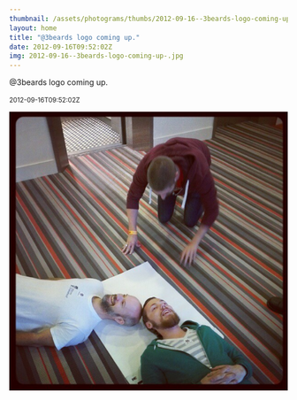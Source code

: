 ```yaml
---
thumbnail: /assets/photograms/thumbs/2012-09-16--3beards-logo-coming-up-.jpg
layout: home
title: "@3beards logo coming up."
date: 2012-09-16T09:52:02Z
img: 2012-09-16--3beards-logo-coming-up-.jpg
---
```


@3beards logo coming up.

<small>2012-09-16T09:52:02Z</small>

![@3beards logo coming up.](2012-09-16--3beards-logo-coming-up-.jpg)
